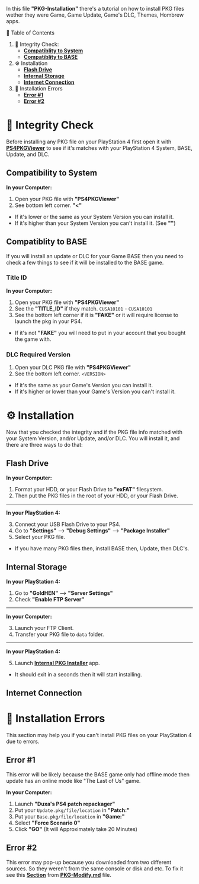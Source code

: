 In this file **"PKG-Installation"** there's a tutorial on how to install PKG files wether they were Game, Game Update, Game's DLC, Themes, Hombrew apps.

🧭 Table of Contents
1. 🧪 Integrity Check:
    - **[Compatiblity to System](#compatibility-to-system)**
    - **[Compatiblity to BASE](#compatiblity-to-base)**
2. ⚙️ Installation
    - **[Flash Drive](#flash-drive)**
    - **[Internal Storage](#internal-storage)**
    - **[Internet Connection](#internet-connection)**
3. 🧰 Installation Errors
    - **[Error #1](#error-1)**
    - **[Error #2](#error-2)**


# 🧪 Integrity Check

Before installing any PKG file on your PlayStation 4 first open it with **[PS4PKGViewer]()** to see if it's matches with your PlayStation 4 System, BASE, Update, and DLC.

## Compatibility to System

**In your Computer:**

1. Open your PKG file with **"PS4PKGViewer"**
2. See bottom left corner. **"<"**
- If it's lower or the same as your System Version you can install it.
- If it's higher than your System Version you can't install it. (See **""**)


## Compatiblity to BASE

If you will install an update or DLC for your Game BASE then you need to check a few things to see if it will be installed to the BASE game.

### Title ID

**In your Computer:**

1. Open your PKG file with **"PS4PKGViewer"**
2. See the **"TITLE_ID"** if they match. `CUSA10101` - `CUSA10101`
3. See the bottom left corner if it is **"FAKE"** or it will require license to launch the pkg in your PS4.
- If it's not **"FAKE"** you will need to put in your account that you bought the game with.

### DLC Required Version

1. Open your DLC PKG file with **"PS4PKGViewer"**
2. See the bottom left corner. `<VERSION>`
- If it's the same as your Game's Version you can install it.
- If it's higher or lower than your Game's Version you can't install it. 


# ⚙️ Installation

Now that you checked the integrity and if the PKG file info matched with your System Version, and/or Update, and/or DLC. You will install it, and there are three ways to do that:

## Flash Drive

**In your Computer:**

1. Format your HDD, or your Flash Drive to  **"exFAT"** filesystem.
2. Then put the PKG files in the root of your HDD, or your Flash Drive.

---

**In your PlayStation 4:**

3. Connect your USB Flash Drive to your PS4.
4. Go to **"Settings"** --> **"Debug Settings"** --> **"Package Installer"**
5. Select your PKG file.
- If you have many PKG files then, install BASE then, Update, then DLC's.


## Internal Storage

**In your PlayStation 4:**

1. Go to **"GoldHEN"** --> **"Server Settings"**
2. Check **"Enable FTP Server"**

---

**In your Computer:**

3. Launch your FTP Client.
4. Transfer your PKG file to `data` folder.

--- 

**In your PlayStation 4:**

5. Launch **[Internal PKG Installer]()** app.
- It should exit in a seconds then it will start installing.

## Internet Connection




# 🧰 Installation Errors

This section may help you if you can't install PKG files on your PlayStation 4 due to errors.

## Error #1

This error will be likely because the BASE game only had offline mode then update has an online mode like "The Last of Us" game.

**In your Computer:**

1. Launch **"Duxa's PS4 patch repackager"**
2. Put your `Update.pkg/file/location` in **"Patch:"**
3. Put your `Base.pkg/file/location` in **"Game:"**
4. Select **"Force Scenario 0"**
5. Click **"GO"** (It will Approximately take 20 Minutes)

## Error #2 

This error may pop-up because you downloaded from two different sources. So they weren't from the same console or disk and etc. To fix it see this **[Section]()** from **[PKG-Modify.md]()** file.
